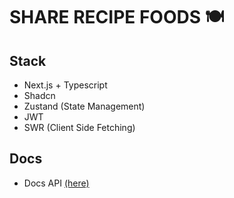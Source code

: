 # SHARE RECIPE FOODS 🍽️

## Stack

- Next.js + Typescript
- Shadcn
- Zustand (State Management)
- JWT
- SWR (Client Side Fetching)

## Docs

- Docs API <a href="https://service.pace11.my.id/swagger/index.html" target="_blank">(here)</a>
